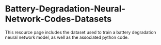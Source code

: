 # Battery-Degradation-Neural-Network-Codes-Datasets
This resource page includes the dataset used to train a battery degradation neural network model, as well as the associated python code.
